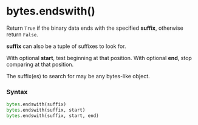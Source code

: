 # bytes.endswith()

Return `True` if the binary data ends with the specified **suffix**, otherwise return `False`.

**suffix** can also be a tuple of suffixes to look for.

With optional **start**, test beginning at that position. With optional **end**, stop comparing at that position.

The suffix(es) to search for may be any bytes-like object.

### Syntax

```python
bytes.endswith(suffix)
bytes.endswith(suffix, start)
bytes.endswith(suffix, start, end)
```
